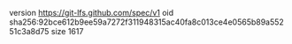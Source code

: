 version https://git-lfs.github.com/spec/v1
oid sha256:92bce612b9ee59a7272f311948315ac40fa8c013ce4e0565b89a55251c3a8d75
size 1617
